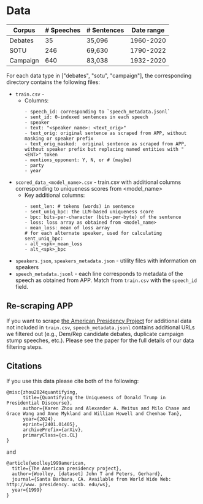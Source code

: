 # Data

| Corpus | # Speeches | # Sentences | Date range |
| -------- | -------- | -------- | -------- |
| Debates   | 35   | 35,096   | 1960-2020  |
| SOTU   | 246   | 69,630  | 1790-2022   |
| Campaign  | 640   | 83,038   | 1932-2020   |


For each data type in ["debates", "sotu", "campaign"], the corresponding directory contains the following files:
- `train.csv` - 
    - Columns:
        ```
        - speech_id: corresponding to `speech_metadata.jsonl`
        - sent_id: 0-indexed sentences in each speech
        - speaker
        - text: "<speaker name>: <text_orig>"
        - text_orig: original sentence as scraped from APP, without masking or speaker prefix
        - text_orig_masked:  original sentence as scraped from APP, without speaker prefix but replacing named entities with "<ENT>" token 
        - mentions_opponent: Y, N, or # (maybe)
        - party 
        - year
        ```
- `scored_data_<model_name>.csv` - train.csv with additional columns corresponding to uniqueness scores from <model_name>
    - Key additional columns:
        ```
        - sent_len: # tokens (words) in sentence
        - sent_uniq_bpc: the LLM-based uniqueness score
        - bpc: bits-per-character (bits-per-byte) of the sentence
        - loss: loss array as obtained from <model_name>
        - mean_loss: mean of loss array
        # for each alternate speaker, used for calculating sent_uniq_bpc:
        - alt_<spk>_mean_loss
        - alt_<spk>_bpc
        ```
- `speakers.json`, `speakers_metadata.json` - utility files with information on speakers
- `speech_metadata.jsonl` - each line corresponds to metadata of the speech as obtained from APP. Match from `train.csv` with the `speech_id` field.


## Re-scraping APP
If you want to scrape [the American Presidency Project](https://www.presidency.ucsb.edu/documents) for additional data not included in `train.csv`, `speech_metadata.jsonl` contains additional URLs we filtered out (e.g., Dem/Rep candidate debates, duplicate campaign stump speeches, etc.). Please see the paper for the full details of our data filtering steps.


## Citations

If you use this data please cite both of the following:
```
@misc{zhou2024quantifying,
      title={Quantifying the Uniqueness of Donald Trump in Presidential Discourse}, 
      author={Karen Zhou and Alexander A. Meitus and Milo Chase and Grace Wang and Anne Mykland and William Howell and Chenhao Tan},
      year={2024},
      eprint={2401.01405},
      archivePrefix={arXiv},
      primaryClass={cs.CL}
}
```

and 
```
@article{woolley1999american,
  title={The American presidency project},
  author={Woolley, [dataset] John T and Peters, Gerhard},
  journal={Santa Barbara, CA. Available from World Wide Web: http://www. presidency. ucsb. edu/ws},
  year={1999}
}
```